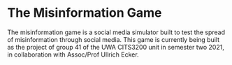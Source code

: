 # The Misinformation Game
The misinformation game is a social media simulator built to test
the spread of misinformation through social media. This game is
currently being built as the project of group 41 of the UWA
CITS3200 unit in semester two 2021, in collaboration with
Assoc/Prof Ullrich Ecker.
